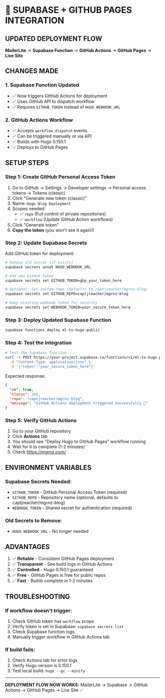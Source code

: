 # 🔗 SUPABASE + GITHUB PAGES INTEGRATION

## UPDATED DEPLOYMENT FLOW

**MailerLite** → **Supabase Function** → **GitHub Actions** → **GitHub Pages** → **Live Site**

## CHANGES MADE

### 1. Supabase Function Updated
- ✅ Now triggers GitHub Actions for deployment
- ✅ Uses GitHub API to dispatch workflow
- ✅ Requires `GITHUB_TOKEN` instead of `HUGO_WEBHOOK_URL`

### 2. GitHub Actions Workflow
- ✅ Accepts `workflow_dispatch` events
- ✅ Can be triggered manually or via API
- ✅ Builds with Hugo 0.150.1
- ✅ Deploys to GitHub Pages

## SETUP STEPS

### Step 1: Create GitHub Personal Access Token

1. Go to GitHub → Settings → Developer settings → Personal access tokens → Tokens (classic)
2. Click "Generate new token (classic)"
3. Name: `Hugo Blog Deployment`
4. Scopes needed:
   - ✅ `repo` (Full control of private repositories)
   - ✅ `workflow` (Update GitHub Action workflows)
5. Click "Generate token"
6. **Copy the token** (you won't see it again!)

### Step 2: Update Supabase Secrets

Add GitHub token for deployment:

```bash
# Remove old secret (if exists)
supabase secrets unset HUGO_WEBHOOK_URL

# Add new GitHub token
supabase secrets set GITHUB_TOKEN=ghp_your_token_here

# Optional: Set custom repo (defaults to captjreacher/mgrnz-blog)
supabase secrets set GITHUB_REPO=captjreacher/mgrnz-blog

# Keep existing webhook token for security
supabase secrets set WEBHOOK_TOKEN=your_secure_token_here
```

### Step 3: Deploy Updated Supabase Function

```bash
supabase functions deploy ml-to-hugo-public
```

### Step 4: Test the Integration

```bash
# Test the Supabase function
curl -X POST https://your-project.supabase.co/functions/v1/ml-to-hugo-public \
  -H "Content-Type: application/json" \
  -d '{"token":"your_secure_token_here"}'
```

Expected response:
```json
{
  "ok": true,
  "status": 204,
  "repo": "captjreacher/mgrnz-blog",
  "message": "GitHub Actions deployment triggered successfully 🎉"
}
```

### Step 5: Verify GitHub Actions

1. Go to your GitHub repository
2. Click **Actions** tab
3. You should see "Deploy Hugo to GitHub Pages" workflow running
4. Wait for it to complete (1-2 minutes)
5. Check https://mgrnz.com/

## ENVIRONMENT VARIABLES

### Supabase Secrets Needed:
- `GITHUB_TOKEN` - GitHub Personal Access Token (required)
- `GITHUB_REPO` - Repository name (optional, defaults to captjreacher/mgrnz-blog)
- `WEBHOOK_TOKEN` - Shared secret for authentication (required)

### Old Secrets to Remove:
- `HUGO_WEBHOOK_URL` - No longer needed

## ADVANTAGES

1. ✅ **Reliable** - Consistent GitHub Pages deployment
2. ✅ **Transparent** - See build logs in GitHub Actions
3. ✅ **Controlled** - Hugo 0.150.1 guaranteed
4. ✅ **Free** - GitHub Pages is free for public repos
5. ✅ **Fast** - Builds complete in 1-2 minutes

## TROUBLESHOOTING

### If workflow doesn't trigger:
1. Check GitHub token has `workflow` scope
2. Verify token is set in Supabase: `supabase secrets list`
3. Check Supabase function logs
4. Manually trigger workflow in GitHub Actions tab

### If build fails:
1. Check Actions tab for error logs
2. Verify Hugo version is 0.150.1
3. Test local build: `hugo --gc --minify`

---

**DEPLOYMENT FLOW NOW WORKS:**
MailerLite → Supabase → GitHub Actions → GitHub Pages → Live Site ✅
